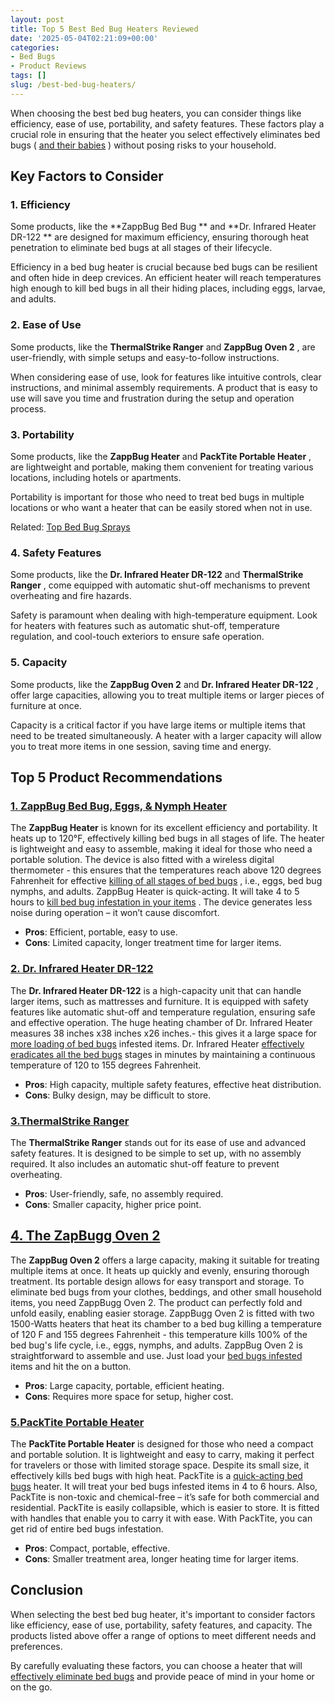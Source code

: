 ```yaml
---
layout: post
title: Top 5 Best Bed Bug Heaters Reviewed
date: '2025-05-04T02:21:09+00:00'
categories:
- Bed Bugs
- Product Reviews
tags: []
slug: /best-bed-bug-heaters/
---
```


When choosing the best bed bug heaters, you can consider things like efficiency, ease of use, portability, and safety features. These factors play a crucial role in ensuring that the heater you select effectively eliminates bed bugs (
[and their babies](https://pestpolicy.com/baby-bed-bugs/)
) without posing risks to your household.
## Key Factors to Consider
### 1. Efficiency
Some products, like the
**ZappBug Bed Bug **
and
**Dr. Infrared Heater DR-122 **
are designed for maximum efficiency, ensuring thorough heat penetration to eliminate bed bugs at all stages of their lifecycle.

Efficiency in a bed bug heater is crucial because bed bugs can be resilient and often hide in deep crevices. An efficient heater will reach temperatures high enough to kill bed bugs in all their hiding places, including eggs, larvae, and adults.
### 2. Ease of Use
Some products, like the
**ThermalStrike Ranger**
and
**ZappBug Oven 2**
, are user-friendly, with simple setups and easy-to-follow instructions.

When considering ease of use, look for features like intuitive controls, clear instructions, and minimal assembly requirements. A product that is easy to use will save you time and frustration during the setup and operation process.
### 3. Portability
Some products, like the
**ZappBug Heater**
and
**PackTite Portable Heater**
, are lightweight and portable, making them convenient for treating various locations, including hotels or apartments.

Portability is important for those who need to treat bed bugs in multiple locations or who want a heater that can be easily stored when not in use.

Related:
[Top Bed Bug Sprays](https://pestpolicy.com/best-bed-bug-spray/)
### 4. Safety Features
Some products, like the
**Dr. Infrared Heater DR-122**
and
**ThermalStrike Ranger**
, come equipped with automatic shut-off mechanisms to prevent overheating and fire hazards.

Safety is paramount when dealing with high-temperature equipment. Look for heaters with features such as automatic shut-off, temperature regulation, and cool-touch exteriors to ensure safe operation.
### 5. Capacity
Some products, like the
**ZappBug Oven 2**
and
**Dr. Infrared Heater DR-122**
, offer large capacities, allowing you to treat multiple items or larger pieces of furniture at once.

Capacity is a critical factor if you have large items or multiple items that need to be treated simultaneously. A heater with a larger capacity will allow you to treat more items in one session, saving time and energy.
## Top 5 Product Recommendations
### [1. ZappBug Bed Bug, Eggs, & Nymph Heater](https://www.amazon.com/dp/B00F6EV306/?tag=p-policy-20)
The
**ZappBug Heater**
is known for its excellent efficiency and portability. It heats up to 120°F, effectively killing bed bugs in all stages of life. The heater is lightweight and easy to assemble, making it ideal for those who need a portable solution.
The device is also fitted with a wireless digital thermometer - this ensures that the temperatures reach above 120 degrees Fahrenheit for effective
[killing of all stages of bed bugs](https://pestpolicy.com/does-diatomaceous-earth-kill-bed-bugs/)
, i.e., eggs, bed bug nymphs, and adults.
ZappBug Heater is quick-acting. It will take 4 to 5 hours to
[kill bed bug infestation in your items](https://pestpolicy.com/does-dryer-kill-bed-bugs/)
. The device generates less noise during operation – it won’t cause discomfort.
- **Pros**: Efficient, portable, easy to use.
- **Cons**: Limited capacity, longer treatment time for larger items.
### [2. Dr. Infrared Heater DR-122](https://www.amazon.com/dp/B00ZOUCYDW/?tag=p-policy-20)
The
**Dr. Infrared Heater DR-122**
is a high-capacity unit that can handle larger items, such as mattresses and furniture. It is equipped with safety features like automatic shut-off and temperature regulation, ensuring safe and effective operation.
The huge heating chamber of Dr. Infrared Heater measures 38 inches x38 inches x26 inches.- this gives it a large space for
[more loading of bed bugs](https://pestpolicy.com/bedlam-plus-bed-bug-spray-review/)
infested items.
Dr. Infrared Heater
[effectively eradicates all the bed bugs](https://pestpolicy.com/tea-tree-oil-for-bed-bugs/)
stages in minutes by maintaining a continuous temperature of 120 to 155 degrees Fahrenheit.
- **Pros**: High capacity, multiple safety features, effective heat distribution.
- **Cons**: Bulky design, may be difficult to store.
### [3.**ThermalStrike Ranger**](https://www.amazon.com/dp/B07NBVSRG8/?tag=p-policy-20)
The
**ThermalStrike Ranger**
stands out for its ease of use and advanced safety features. It is designed to be simple to set up, with no assembly required. It also includes an automatic shut-off feature to prevent overheating.
- **Pros**: User-friendly, safe, no assembly required.
- **Cons**: Smaller capacity, higher price point.
## [4. The ZapBugg Oven 2](https://www.amazon.com/dp/B00L8C2ZNO/?tag=p-policy-20)
The
**ZappBug Oven 2**
offers a large capacity, making it suitable for treating multiple items at once. It heats up quickly and evenly, ensuring thorough treatment. Its portable design allows for easy transport and storage.
To eliminate bed bugs from your clothes, beddings, and other small household items, you need ZappBugg Oven 2. The product can perfectly fold and unfold easily, enabling easier storage.
ZappBugg Oven 2 is fitted with two 1500-Watts heaters that heat its chamber to a bed bug killing a temperature of 120 F and 155 degrees Fahrenheit - this temperature kills 100% of the bed bug's life cycle, i.e., eggs, nymphs, and adults.
ZappBug Oven 2 is straightforward to assemble and use. Just load your
[bed bugs infested](https://pestpolicy.com/best-fogger-for-bed-bugs/)
items and hit the on a button.
- **Pros**: Large capacity, portable, efficient heating.
- **Cons**: Requires more space for setup, higher cost.
### [5.**PackTite Portable Heater**](https://www.amazon.com/dp/B00HK3ANYI/?tag=p-policy-20)
The
**PackTite Portable Heater**
is designed for those who need a compact and portable solution. It is lightweight and easy to carry, making it perfect for travelers or those with limited storage space. Despite its small size, it effectively kills bed bugs with high heat.
PackTite is a
[quick-acting bed bugs](https://pestpolicy.com/are-bed-bug-eggs-hard-or-soft/)
heater. It will treat your bed bugs infested items in 4 to 6 hours. Also, PackTite is non-toxic and chemical-free – it’s safe for both commercial and residential.
PackTite is easily collapsible, which is easier to store. It is fitted with handles that enable you to carry it with ease. With PackTite, you can get rid of entire bed bugs infestation.
- **Pros**: Compact, portable, effective.
- **Cons**: Smaller treatment area, longer heating time for larger items.
## Conclusion
When selecting the best bed bug heater, it's important to consider factors like efficiency, ease of use, portability, safety features, and capacity. The products listed above offer a range of options to meet different needs and preferences.

By carefully evaluating these factors, you can choose a heater that will
[effectively eliminate bed bugs](https://pestpolicy.com/how-to-get-rid-of-bed-bugs-fast/)
and provide peace of mind in your home or on the go.
